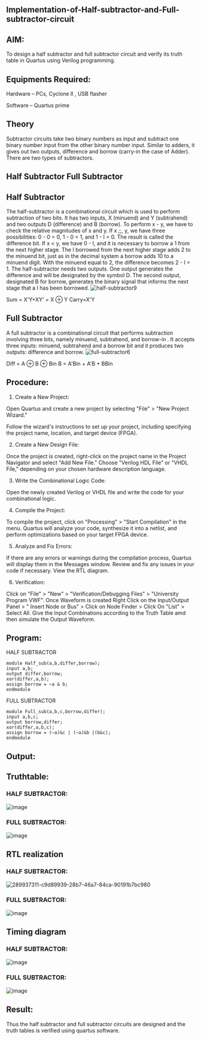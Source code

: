 ## Implementation-of-Half-subtractor-and-Full-subtractor-circuit
## AIM:
To design a half subtractor and full subtractor circuit and verify its truth table in Quartus using Verilog programming.

## Equipments Required:
Hardware – PCs, Cyclone II , USB flasher

Software – Quartus prime
## Theory
Subtractor circuits take two binary numbers as input and subtract one binary number input from the other binary number input. Similar to adders, it gives out two outputs, difference and borrow (carry-in the case of Adder). There are two types of subtractors.

## Half Subtractor Full Subtractor
## Half Subtractor
The half-subtractor is a combinational circuit which is used to perform subtraction of two bits. It has two inputs, X (minuend) and Y (subtrahend) and two outputs D (difference) and B (borrow). To perform x - y, we have to check the relative magnitudes of x and y. If x ;;, y, we have three possibilities: 0 - 0 = 0, 1 - 0 = 1, and 1 - I = 0. The result is called the difference bit. If x < y, we have 0 - I, and it is necessary to borrow a 1 from the next higher stage. The I borrowed from the next higher stage adds 2 to the minuend bit, just as in the decimal system a borrow adds 10 to a minuend digit. With the minuend equal to 2, the difference becomes 2 - I = 1. The half-subtractor needs two outputs. One output generates the difference and will be designated by the symbol D. The second output, designated B for borrow, generates the binary signal that informs the next stage that a I has been borrowed.
![half-subtractor9](https://user-images.githubusercontent.com/36288975/166112538-58c3bc7c-ee5d-4e6a-ac8d-8e8328efe27a.png)


Sum = X'Y+XY' = X ⊕ Y
Carry=X'Y

## Full Subtractor
A full subtractor is a combinational circuit that performs subtraction involving three bits, namely minuend, subtrahend, and borrow-in . It accepts three inputs: minuend, subtrahend and a borrow bit and it produces two outputs: difference and borrow. 
![full-subtractor6](https://user-images.githubusercontent.com/36288975/166112541-24c68359-3de8-4674-ae22-8272ffc385ed.png)


Diff = A ⊕ B ⊕ Bin B = A'Bin + A'B + BBin

## Procedure:
1.	Create a New Project:

Open Quartus and create a new project by selecting "File" > "New Project Wizard."
 
Follow the wizard's instructions to set up your project, including specifying the project name, location, and target device (FPGA).



2.	Create a New Design File:

Once the project is created, right-click on the project name in the Project Navigator and select "Add New File."
Choose "Verilog HDL File" or "VHDL File," depending on your chosen hardware description
language.



3.	Write the Combinational Logic Code:


Open the newly created Verilog or VHDL file and write the code for your combinational logic.



4.	Compile the Project:

To compile the project, click on "Processing" > "Start Compilation" in the menu.
Quartus will analyze your code, synthesize it into a netlist, and perform optimizations based on your target FPGA device.



5.	Analyze and Fix Errors:


If there are any errors or warnings during the compilation process, Quartus will display them in the Messages window.
Review and fix any issues in your code if necessary. View the RTL diagram.



6.	Verification:

Click on "File" > "New" > "Verification/Debugging Files" > "University Program VWF".
Once Waveform is created Right Click on the Input/Output Panel > " Insert Node or Bus" > Click on Node Finder > Click On "List" > Select All.
Give the Input Combinations according to the Truth Table amd then simulate the
Output Waveform.

## Program:

HALF SUBTRACTOR
~~~
module Half_sub(a,b,differ,borrow);
input a,b;
output differ,borrow;
xor(differ,a,b);
assign borrow = ~a & b;
endmodule 
~~~
FULL SUBTRACTOR
~~~
module Full_sub(a,b,c,borrow,differ);
input a,b,c;
output borrow,differ;
xor(differ,a,b,c);
assign borrow = (~a)&c | (~a)&b |(b&c);
endmodule 
~~~

## Output:

## Truthtable:
### HALF SUBTRACTOR:

![image](https://github.com/Prithivirajan2911/Experiment--04-Half-Subtractor-and-Full-subtractor/assets/147020085/4387d7b2-e98c-463b-a18e-48e9aa83d774)

### FULL SUBTRACTOR:

![image](https://github.com/Prithivirajan2911/Experiment--04-Half-Subtractor-and-Full-subtractor/assets/147020085/0d165c65-2e06-4375-ba41-22d572363145)

##  RTL realization

### HALF SUBTRACTOR:

![289937311-c9d89939-28b7-46a7-84ca-90191b7bc980](https://github.com/Prithivirajan2911/Experiment--04-Half-Subtractor-and-Full-subtractor/assets/147020085/70433d91-297f-4940-8396-53b959a5e51f)

### FULL SUBTRACTOR:

![image](https://github.com/Prithivirajan2911/Experiment--04-Half-Subtractor-and-Full-subtractor/assets/147020085/9006488c-3d8a-4204-aa81-a9e32da6971d)


## Timing diagram 

### HALF SUBTRACTOR:

![image](https://github.com/Prithivirajan2911/Experiment--04-Half-Subtractor-and-Full-subtractor/assets/147020085/2a5d9491-ded0-477b-b938-7ed7171c899c)

### FULL SUBTRACTOR:

![image](https://github.com/Prithivirajan2911/Experiment--04-Half-Subtractor-and-Full-subtractor/assets/147020085/a677a0c7-824a-4132-af39-999fff32fb40)



## Result:
Thus the half subtractor and full subtractor circuits are designed and the truth tables is verified using quartus software.
